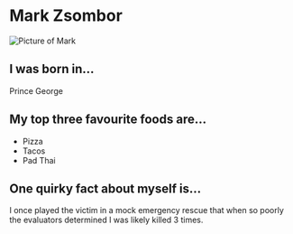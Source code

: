 # Mark Zsombor	
![Picture of Mark](https://markzsombor.github.io/img/profile-thumb.png)	

 ## I was born in...	
Prince George	

 ## My top three favourite foods are...	
* Pizza	
* Tacos	
* Pad Thai	

 ## One quirky fact about myself is...	
I once played the victim in a mock emergency rescue that when so poorly the evaluators determined I was likely killed 3 times.
